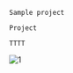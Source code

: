 ```
Sample project

Project

TTTT
```
[^1]: My reference.
[^2]: Every new line should be prefixed with 2 spaces.  
  This allows you to have a footnote with multiple lines.

![1](https://user-images.githubusercontent.com/104814594/166406471-2bf61cec-6a3d-4a25-abbd-d623758208a4.JPG)
